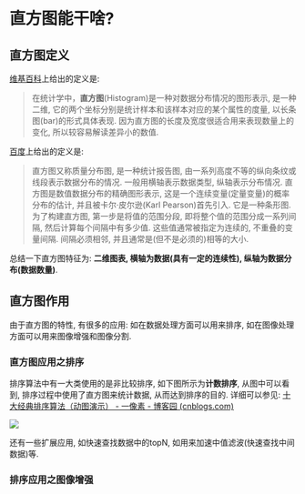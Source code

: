 # 直方图能干啥?
## 直方图定义
[维基百科](https://zh.wikipedia.org/wiki/%E7%9B%B4%E6%96%B9%E5%9B%BE)上给出的定义是:

> 在统计学中，**直方图**(Histogram)是一种对数据分布情况的图形表示, 是一种二维, 它的两个坐标分别是统计样本和该样本对应的某个属性的度量, 以长条图(bar)的形式具体表现. 因为直方图的长度及宽度很适合用来表现数量上的变化, 所以较容易解读差异小的数值.

[百度](https://baike.baidu.com/item/%E7%9B%B4%E6%96%B9%E5%9B%BE/1103834)上给出的定义是:

> 直方图又称质量分布图, 是一种统计报告图, 由一系列高度不等的纵向条纹或线段表示数据分布的情况. 一般用横轴表示数据类型, 纵轴表示分布情况.  直方图是数值数据分布的精确图形表示, 这是一个连续变量(定量变量)的概率分布的估计, 并且被卡尔·皮尔逊(Karl Pearson)首先引入. 它是一种条形图. 为了构建直方图, 第一步是将值的范围分段, 即将整个值的范围分成一系列间隔, 然后计算每个间隔中有多少值.  这些值通常被指定为连续的, 不重叠的变量间隔.  间隔必须相邻, 并且通常是(但不是必须的)相等的大小.

总结一下直方图特征为: **二维图表, 横轴为数据(具有一定的连续性), 纵轴为数据分布(数据数量)**.

## 直方图作用

由于直方图的特性, 有很多的应用: 如在数据处理方面可以用来排序, 如在图像处理方面可以用来图像增强和图像分割.

### 直方图应用之排序

排序算法中有一大类使用的是非比较排序, 如下图所示为**计数排序**, 从图中可以看到, 排序过程中使用了直方图来统计数据, 从而达到排序的目的. 详细可以参见: [十大经典排序算法（动图演示） - 一像素 - 博客园 (cnblogs.com)](https://www.cnblogs.com/onepixel/articles/7674659.html)

![](README.assets/849589-20171015231740840-6968181.gif)

还有一些扩展应用, 如快速查找数据中的topN, 如用来加速中值滤波(快速查找中间数据)等.

### 排序应用之图像增强



